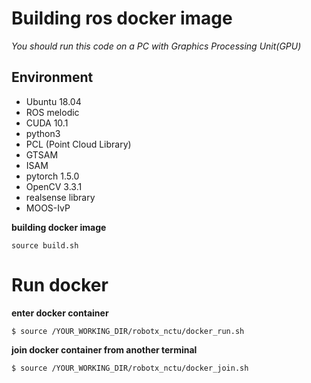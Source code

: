 # Building ros docker image
*You should run this code on a PC with Graphics Processing Unit(GPU)*

## Environment
- Ubuntu 18.04
- ROS melodic 
- CUDA 10.1
- python3
- PCL (Point Cloud Library)
- GTSAM
- ISAM
- pytorch 1.5.0
- OpenCV 3.3.1
- realsense library
- MOOS-IvP

**building docker image**
```
source build.sh
```

# Run docker

**enter docker container**
```
$ source /YOUR_WORKING_DIR/robotx_nctu/docker_run.sh
```

**join docker container from another terminal**
```
$ source /YOUR_WORKING_DIR/robotx_nctu/docker_join.sh
```